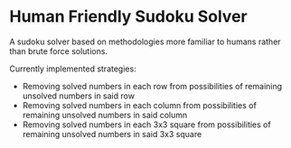 # Human Friendly Sudoku Solver

A sudoku solver based on methodologies more familiar to humans rather than brute force solutions.

Currently implemented strategies:
- Removing solved numbers in each row from possibilities of remaining unsolved numbers in said row
- Removing solved numbers in each column from possibilities of remaining unsolved numbers in said column
- Removing solved numbers in each 3x3 square from possibilities of remaining unsolved numbers in said 3x3 square